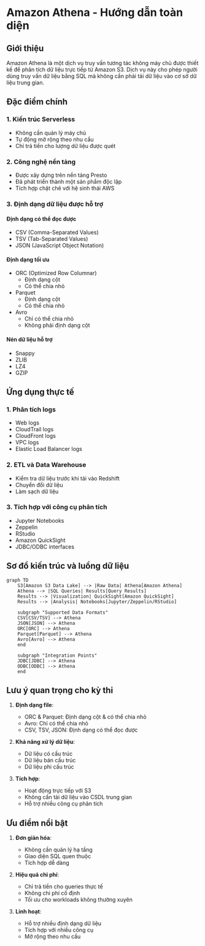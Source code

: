 # Amazon Athena - Hướng dẫn toàn diện

## Giới thiệu

Amazon Athena là một dịch vụ truy vấn tương tác không máy chủ được thiết kế để phân tích dữ liệu trực tiếp từ Amazon S3. Dịch vụ này cho phép người dùng truy vấn dữ liệu bằng SQL mà không cần phải tải dữ liệu vào cơ sở dữ liệu trung gian.

## Đặc điểm chính

### 1. Kiến trúc Serverless
- Không cần quản lý máy chủ
- Tự động mở rộng theo nhu cầu
- Chỉ trả tiền cho lượng dữ liệu được quét

### 2. Công nghệ nền tảng
- Được xây dựng trên nền tảng Presto
- Đã phát triển thành một sản phẩm độc lập
- Tích hợp chặt chẽ với hệ sinh thái AWS

### 3. Định dạng dữ liệu được hỗ trợ

#### Định dạng có thể đọc được
- CSV (Comma-Separated Values)
- TSV (Tab-Separated Values)
- JSON (JavaScript Object Notation)

#### Định dạng tối ưu
- ORC (Optimized Row Columnar)
  * Định dạng cột
  * Có thể chia nhỏ
- Parquet
  * Định dạng cột
  * Có thể chia nhỏ
- Avro
  * Chỉ có thể chia nhỏ
  * Không phải định dạng cột

#### Nén dữ liệu hỗ trợ
- Snappy
- ZLIB
- LZ4
- GZIP

## Ứng dụng thực tế

### 1. Phân tích logs
- Web logs
- CloudTrail logs
- CloudFront logs
- VPC logs
- Elastic Load Balancer logs

### 2. ETL và Data Warehouse
- Kiểm tra dữ liệu trước khi tải vào Redshift
- Chuyển đổi dữ liệu
- Làm sạch dữ liệu

### 3. Tích hợp với công cụ phân tích
- Jupyter Notebooks
- Zeppelin
- RStudio
- Amazon QuickSight
- JDBC/ODBC interfaces

## Sơ đồ kiến trúc và luồng dữ liệu

```mermaid
graph TD
    S3[Amazon S3 Data Lake] --> |Raw Data| Athena[Amazon Athena]
    Athena --> |SQL Queries| Results[Query Results]
    Results --> |Visualization| QuickSight[Amazon QuickSight]
    Results --> |Analysis| Notebooks[Jupyter/Zeppelin/RStudio]
    
    subgraph "Supported Data Formats"
    CSV[CSV/TSV] --> Athena
    JSON[JSON] --> Athena
    ORC[ORC] --> Athena
    Parquet[Parquet] --> Athena
    Avro[Avro] --> Athena
    end
    
    subgraph "Integration Points"
    JDBC[JDBC] --> Athena
    ODBC[ODBC] --> Athena
    end
```

## Lưu ý quan trọng cho kỳ thi

1. **Định dạng file**:
   - ORC & Parquet: Định dạng cột & có thể chia nhỏ
   - Avro: Chỉ có thể chia nhỏ
   - CSV, TSV, JSON: Định dạng có thể đọc được

2. **Khả năng xử lý dữ liệu**:
   - Dữ liệu có cấu trúc
   - Dữ liệu bán cấu trúc
   - Dữ liệu phi cấu trúc

3. **Tích hợp**:
   - Hoạt động trực tiếp với S3
   - Không cần tải dữ liệu vào CSDL trung gian
   - Hỗ trợ nhiều công cụ phân tích

## Ưu điểm nổi bật

1. **Đơn giản hóa**:
   - Không cần quản lý hạ tầng
   - Giao diện SQL quen thuộc
   - Tích hợp dễ dàng

2. **Hiệu quả chi phí**:
   - Chỉ trả tiền cho queries thực tế
   - Không chi phí cố định
   - Tối ưu cho workloads không thường xuyên

3. **Linh hoạt**:
   - Hỗ trợ nhiều định dạng dữ liệu
   - Tích hợp với nhiều công cụ
   - Mở rộng theo nhu cầu